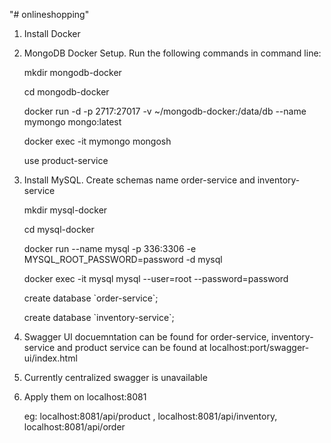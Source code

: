 "# onlineshopping" 
1. Install Docker

2. MongoDB Docker Setup. Run the following commands in command line:
   
    mkdir mongodb-docker

    cd mongodb-docker
    
    docker run -d -p 2717:27017 -v ~/mongodb-docker:/data/db --name mymongo mongo:latest
    
    docker exec -it mymongo mongosh
    
    use product-service

3. Install MySQL. Create schemas name order-service and inventory-service

    mkdir mysql-docker
    
    cd mysql-docker
    
    docker run --name mysql -p 336:3306 -e MYSQL_ROOT_PASSWORD=password -d mysql
    
    docker exec -it mysql mysql --user=root --password=password
    
    create database \`order-service\`;
    
    create database \`inventory-service\`;

4. Swagger UI docuemntation can be found for order-service, inventory-service and product service can be found at localhost:port/swagger-ui/index.html
5. Currently centralized swagger is unavailable
6. Apply them on localhost:8081

    eg: localhost:8081/api/product , localhost:8081/api/inventory, localhost:8081/api/order
